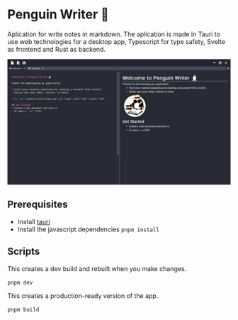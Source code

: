 # Penguin Writer 🐧

Aplication for write notes in markdown. The aplication is made in Tauri to use web technologies for a desktop app, Typescript for type safety, Svelte as frontend and Rust as backend.

![screenshot](./screenshot.png)

## Prerequisites

- Install [tauri](https://tauri.app/v1/guides/getting-started/prerequisites)
- Install the javascript dependencies `pnpm install`

## Scripts

This creates a dev build and rebuilt when you make changes.

```bash
pnpm dev
```

This creates a production-ready version of the app.

```bash
pnpm build
```
